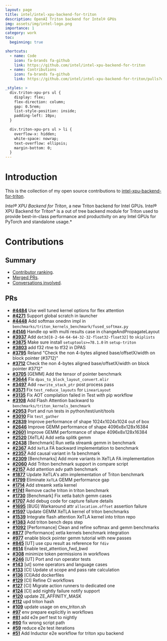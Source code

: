 ```yaml
---
layout: page
title: intel/intel-xpu-backend-for-triton
description: OpenAI Triton backend for Intel® GPUs
img: assets/img/intel-logo.png
importance: 1
category: work
toc:
  beginning: true

shortcuts:
  - name: Code
    icon: fa-brands fa-github
    link: https://github.com/intel/intel-xpu-backend-for-triton
  - name: Contributions
    icon: fa-brands fa-github
    link: https://github.com/intel/intel-xpu-backend-for-triton/pulls?q=is%3Apr+is%3Amerged+author%3Ayudongsi

_styles: >
  div.triton-xpu-prs ul {
    display: flex;
    flex-direction: column;
    gap: 0.5rem;
    list-style-position: inside;
    padding-left: 10px;
  }

  div.triton-xpu-prs ul > li {
    overflow-x: hidden;
    white-space: nowrap;
    text-overflow: ellipsis;
    margin-bottom: 0;
  }
---
```


# Introduction

This is the collection of my open source contributions to [intel-xpu-backend-for-triton](https://github.com/intel/intel-xpu-backend-for-triton).

_Intel® XPU Backend for Triton_, a new Triton backend for Intel GPUs. Intel® XPU Backend for Triton* is a out of tree backend module for Triton used to provide best-in-class performance and productivity on any Intel GPUs for PyTorch and standalone usage.*

# Contributions

## Summary

- [Contributor ranking](https://github.com/intel/intel-xpu-backend-for-triton/graphs/contributors).
- [Merged PRs](https://github.com/intel/intel-xpu-backend-for-triton/pulls?q=is%3Apr+is%3Amerged+author%3Ayudongsi).
- [Conversations involved](https://github.com/intel/intel-xpu-backend-for-triton/pulls?q=involves%3Ayudongsi).

## PRs

- **[#4484](https://github.com/intel/intel-xpu-backend-for-triton/pull/4484)** Use well tuned kernel options for flex attention
- **[#4271](https://github.com/intel/intel-xpu-backend-for-triton/pull/4271)** Support global scratch in launcher
- **[#4448](https://github.com/intel/intel-xpu-backend-for-triton/pull/4448)** Add softmax onednn impl in `benchmarks/triton_kernels_benchmark/fused_softmax.py`
- **[#4146](https://github.com/intel/intel-xpu-backend-for-triton/pull/4146)** Handle op with multi results case in changeAndPropagateLayout
- **[#3937](https://github.com/intel/intel-xpu-backend-for-triton/pull/3937)** Add `dot3d[8-2-64-64-64-32-32-float32-float32]` to `skiplists`
- **[#3875](https://github.com/intel/intel-xpu-backend-for-triton/pull/3875)** Make sure install `setuptools>=78.1.0` in `setup-triton`
- **[#3803](https://github.com/intel/intel-xpu-backend-for-triton/pull/3803)** add f32 rtne to tf32 in DPAS
- **[#3795](https://github.com/intel/intel-xpu-backend-for-triton/pull/3795)** Reland "Check the non 4-bytes aligned base/offsetX/width on block pointer (#3712)"
- **[#3712](https://github.com/intel/intel-xpu-backend-for-triton/pull/3712)** Check the non 4-bytes aligned base/offsetX/width on block pointer #3712"
- **[#3705](https://github.com/intel/intel-xpu-backend-for-triton/pull/3705)** [GEMM] Add the tensor of pointer benchmark
- **[#3644](https://github.com/intel/intel-xpu-backend-for-triton/pull/3644)** Fix `dpas_to_block_layout_convert.mlir`
- **[#3497](https://github.com/intel/intel-xpu-backend-for-triton/pull/3497)** Add `rewrite_stack_ptr` post process pass
- **[#3571](https://github.com/intel/intel-xpu-backend-for-triton/pull/3571)** Fix `test_reduce_layouts` for `LinearLayout`
- **[#3135](https://github.com/intel/intel-xpu-backend-for-triton/pull/3135)** Fix AOT compilation failed in Test with pip workflow
- **[#3108](https://github.com/intel/intel-xpu-backend-for-triton/pull/3108)** Add Flash Attention backward to `benchmarks/triton_kernels_benchmark`
- **[#2953](https://github.com/intel/intel-xpu-backend-for-triton/pull/2953)** Port and run tests in python/test/unit/tools
- **[#3010](https://github.com/intel/intel-xpu-backend-for-triton/pull/3010)** Fix `test_gather`
- **[#2839](https://github.com/intel/intel-xpu-backend-for-triton/pull/2839)** Improve performance of shape 1024x1024x1024 out of box
- **[#2646](https://github.com/intel/intel-xpu-backend-for-triton/pull/2646)** Improve GEMM performance of shape 4096x8x128x16384
- **[#2601](https://github.com/intel/intel-xpu-backend-for-triton/pull/2601)** Improve GEMM performance of shape 4096x8x128x16384
- **[#2520](https://github.com/intel/intel-xpu-backend-for-triton/pull/2520)** [XeTLA] Add xetla splitk gemm
- **[#2438](https://github.com/intel/intel-xpu-backend-for-triton/pull/2438)** [Benchmark] Run xetla streamk gemm in benchmark
- **[#2367](https://github.com/intel/intel-xpu-backend-for-triton/pull/2367)** Add `XeTLA` FA backward implementation to benchmark
- **[#2357](https://github.com/intel/intel-xpu-backend-for-triton/pull/2357)** Add causal variant in fa benchmark
- **[#2309](https://github.com/intel/intel-xpu-backend-for-triton/pull/2309)** [Benchmarks] Add more variants in XeTLA FA implementation
- **[#2060](https://github.com/intel/intel-xpu-backend-for-triton/pull/2060)** Add Triton benchmark support in compare script
- **[#2157](https://github.com/intel/intel-xpu-backend-for-triton/pull/2157)** Add attention adv path benchmark
- **[#1877](https://github.com/intel/intel-xpu-backend-for-triton/pull/1877)** Update XeTLA's attn implementation of Triton benchmark
- **[#1799](https://github.com/intel/intel-xpu-backend-for-triton/pull/1799)** Eliminate `XeTLA` GEMM performance gap
- **[#1714](https://github.com/intel/intel-xpu-backend-for-triton/pull/1714)** Add streamk xetla kernel
- **[#1741](https://github.com/intel/intel-xpu-backend-for-triton/pull/1741)** Remove cache triton in triton benchmark
- **[#1730](https://github.com/intel/intel-xpu-backend-for-triton/pull/1730)** [Benchmark] Fix xetla batch gemm cases
- **[#1707](https://github.com/intel/intel-xpu-backend-for-triton/pull/1707)** Add debug code for capture failure details
- **[#1695](https://github.com/intel/intel-xpu-backend-for-triton/pull/1695)** [BUG] Warkaround attr `allocation.offset` assertion failure
- **[#1597](https://github.com/intel/intel-xpu-backend-for-triton/pull/1597)** Update GEMM XeTLA kernel of triton benchmarks
- **[#1539](https://github.com/intel/intel-xpu-backend-for-triton/pull/1539)** Integrate flash attention XeTLA kernel into triton repo
- **[#1383](https://github.com/intel/intel-xpu-backend-for-triton/pull/1383)** Add triton bench deps step
- **[#1092](https://github.com/intel/intel-xpu-backend-for-triton/pull/1092)** [Performance] Clean and refine softmax and gemm benchmarks
- **[#877](https://github.com/intel/intel-xpu-backend-for-triton/pull/877)** [Performance] xetla kernels benchmark integration
- **[#977](https://github.com/intel/intel-xpu-backend-for-triton/pull/977)** enable block pointer gemm tutorial with new passes
- **[#845](https://github.com/intel/intel-xpu-backend-for-triton/pull/845)** [UT] use cpu result as reference for `fdiv`
- **[#614](https://github.com/intel/intel-xpu-backend-for-triton/pull/614)** Enable test_attention_fwd_bwd
- **[#308](https://github.com/intel/intel-xpu-backend-for-triton/pull/308)** minimize token permissions in workflows
- **[#246](https://github.com/intel/intel-xpu-backend-for-triton/pull/246)** [UT] Port and run operator tests
- **[#143](https://github.com/intel/intel-xpu-backend-for-triton/pull/143)** [ut] some operators and language cases
- **[#133](https://github.com/intel/intel-xpu-backend-for-triton/pull/133)** [CI] Update ut scope and pass rate calculation
- **[#136](https://github.com/intel/intel-xpu-backend-for-triton/pull/136)** [CI]Add dockerfiles
- **[#129](https://github.com/intel/intel-xpu-backend-for-triton/pull/129)** [CI] Refine CI workflows
- **[#127](https://github.com/intel/intel-xpu-backend-for-triton/pull/127)** [CI] Migrate action runners to dedicated one
- **[#124](https://github.com/intel/intel-xpu-backend-for-triton/pull/124)** [CI] add nightly failure notify support
- **[#120](https://github.com/intel/intel-xpu-backend-for-triton/pull/120)** update ZE_AFFINITY_MASK
- **[#112](https://github.com/intel/intel-xpu-backend-for-triton/pull/112)** upd triton hash
- **[#109](https://github.com/intel/intel-xpu-backend-for-triton/pull/109)** update usage on env_triton.sh
- **[#97](https://github.com/intel/intel-xpu-backend-for-triton/pull/97)** env prepare explicitly in workflows
- **[#81](https://github.com/intel/intel-xpu-backend-for-triton/pull/81)** add e2e perf test to nightly
- **[#60](https://github.com/intel/intel-xpu-backend-for-triton/pull/60)** fix wrong script path
- **[#59](https://github.com/intel/intel-xpu-backend-for-triton/pull/59)** reduce e2e test iterations
- **[#51](https://github.com/intel/intel-xpu-backend-for-triton/pull/51)** Add Inductor e2e workflow for triton xpu backend
